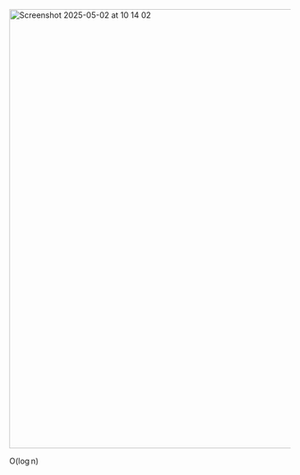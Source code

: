 <img width="787" alt="Screenshot 2025-05-02 at 10 14 02" src="https://github.com/user-attachments/assets/e24a5143-4d30-47a8-bc18-22a311600073" />

O(log n)   
